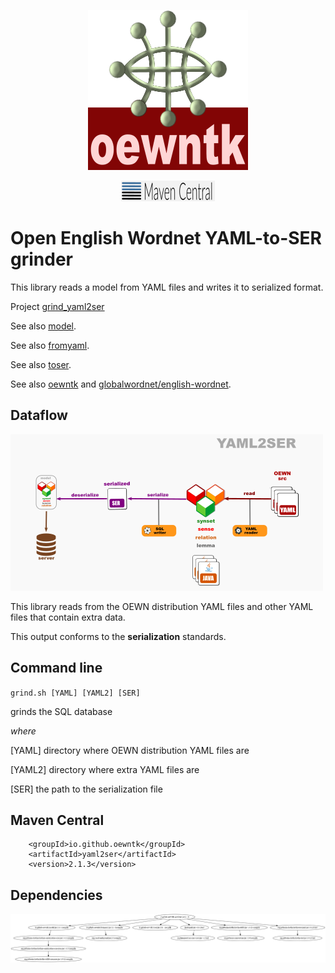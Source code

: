 <p align="center">
<img width="256" height="256" src="images/oewntk.png" alt="OEWNTK">
</p>
<p align="center">
<img width="150" src="images/mavencentral.png" alt="MavenCentral">
</p>

# Open English Wordnet YAML-to-SER grinder

This library reads a model from YAML files and writes it to serialized format.

Project [grind_yaml2ser](https://github.com/oewntk/grind_yaml2ser)

See also [model](https://github.com/oewntk/model/blob/master/README.md).

See also [fromyaml](https://github.com/oewntk/fromyaml/blob/master/README.md).

See also [toser](https://github.com/oewntk/toser/blob/master/README.md).

See also [oewntk](https://github.com/oewntk)
and [globalwordnet/english-wordnet](https://github.com/globalwordnet/english-wordnet).

## Dataflow

![Dataflow](images/dataflow_yaml2ser.png  "Dataflow")

This library reads from the OEWN distribution YAML files and other YAML files that contain extra data.

This output conforms to the **serialization** standards.

## Command line

`grind.sh [YAML] [YAML2] [SER]`

grinds the SQL database

*where*

[YAML] directory where OEWN distribution YAML files are

[YAML2] directory where extra YAML files are

[SER] the path to the serialization file

## Maven Central

		<groupId>io.github.oewntk</groupId>
		<artifactId>yaml2ser</artifactId>
		<version>2.1.3</version>

## Dependencies

![Dependencies](images/grind-yaml2ser.png  "Dataflow")

